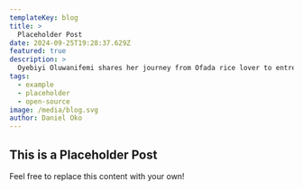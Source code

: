 ```yaml
---
templateKey: blog
title: >
  Placeholder Post
date: 2024-09-25T19:28:37.629Z
featured: true
description: >
  Oyebiyi Oluwanifemi shares her journey from Ofada rice lover to entrepreneur with Foods by Far. Discover the challenges & wins of starting a healthy food business in Nigeria in this post
tags:
  - example
  - placeholder
  - open-source
image: /media/blog.svg
author: Daniel Oko
---
```


## This is a Placeholder Post

Feel free to replace this content with your own!
